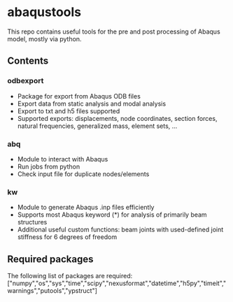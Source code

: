 # abaqustools

This repo contains useful tools for the pre and post processing of Abaqus model, mostly via python.

## Contents

### odbexport
- Package for export from Abaqus ODB files
- Export data from static analysis and modal analysis
- Export to txt and h5 files supported
- Supported exports: displacements, node coordinates, section forces, natural frequencies, generalized mass, element sets, ...

### abq
- Module to interact with Abaqus
- Run jobs from python
- Check input file for duplicate nodes/elements

### kw
- Module to generate Abaqus .inp files efficiently
- Supports most Abaqus keyword (*) for analysis of primarily beam structures
- Additional useful custom functions: beam joints with used-defined joint stiffness for 6 degrees of freedom

## Required packages
The following list of packages are required:
["numpy","os","sys","time","scipy","nexusformat","datetime","h5py","timeit","warnings","putools","ypstruct"]


